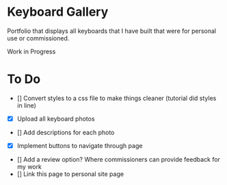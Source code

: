 # Keyboard Gallery
Portfolio that displays all keyboards that I have built that were for personal use or commissioned.

Work in Progress

# To Do
- [] Convert styles to a css file to make things cleaner (tutorial did styles in line)
- [x] Upload all keyboard photos
- [] Add descriptions for each photo
- [x] Implement buttons to navigate through page
- [] Add a review option? Where commissioners can provide feedback for my work
- [] Link this page to personal site page